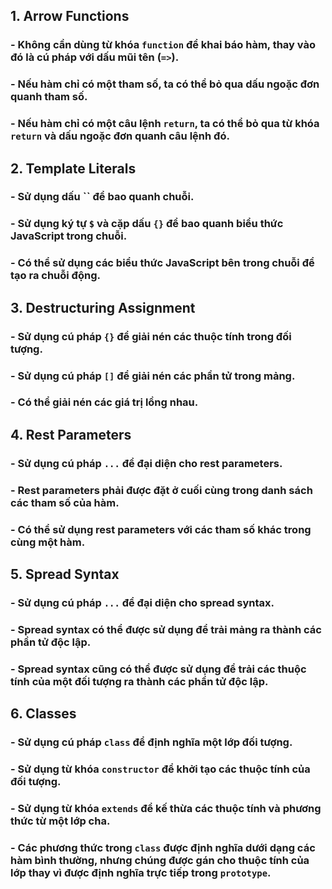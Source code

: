 ## 1. Arrow Functions
### - Không cần dùng từ khóa `function` để khai báo hàm, thay vào đó là cú pháp với dấu mũi tên (`=>`).
### - Nếu hàm chỉ có một tham số, ta có thể bỏ qua dấu ngoặc đơn quanh tham số.
### - Nếu hàm chỉ có một câu lệnh `return`, ta có thể bỏ qua từ khóa `return` và dấu ngoặc đơn quanh câu lệnh đó.

## 2. Template Literals
### - Sử dụng dấu `` để bao quanh chuỗi.
### - Sử dụng ký tự `$` và cặp dấu `{}` để bao quanh biểu thức JavaScript trong chuỗi.
### - Có thể sử dụng các biểu thức JavaScript bên trong chuỗi để tạo ra chuỗi động.

## 3. Destructuring Assignment
### - Sử dụng cú pháp `{}` để giải nén các thuộc tính trong đối tượng.
### - Sử dụng cú pháp `[]` để giải nén các phần tử trong mảng.
### - Có thể giải nén các giá trị lồng nhau.

## 4. Rest Parameters
### - Sử dụng cú pháp `...` để đại diện cho rest parameters.
### - Rest parameters phải được đặt ở cuối cùng trong danh sách các tham số của hàm.
### - Có thể sử dụng rest parameters với các tham số khác trong cùng một hàm.

## 5. Spread Syntax
### - Sử dụng cú pháp `...` để đại diện cho spread syntax.
### - Spread syntax có thể được sử dụng để trải mảng ra thành các phần tử độc lập.
### - Spread syntax cũng có thể được sử dụng để trải các thuộc tính của một đối tượng ra thành các phần tử độc lập.

## 6. Classes
### - Sử dụng cú pháp `class` để định nghĩa một lớp đối tượng.
### - Sử dụng từ khóa `constructor` để khởi tạo các thuộc tính của đối tượng.
### - Sử dụng từ khóa `extends` để kế thừa các thuộc tính và phương thức từ một lớp cha.
### - Các phương thức trong `class` được định nghĩa dưới dạng các hàm bình thường, nhưng chúng được gán cho thuộc tính của lớp thay vì được định nghĩa trực tiếp trong `prototype`.

